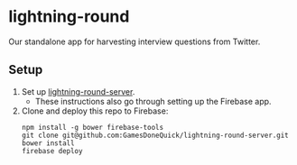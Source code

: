 # lightning-round
Our standalone app for harvesting interview questions from Twitter.

## Setup
1. Set up [lightning-round-server](https://github.com/GamesDoneQuick/lightning-round-server).
	- These instructions also go through setting up the Firebase app.
2. Clone and deploy this repo to Firebase:
	```
	npm install -g bower firebase-tools
	git clone git@github.com:GamesDoneQuick/lightning-round-server.git
	bower install
	firebase deploy
	```
